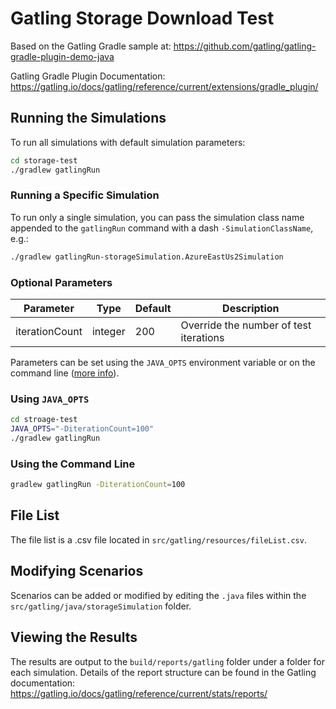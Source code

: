 # Gatling Storage Download Test

Based on the Gatling Gradle sample at: 
https://github.com/gatling/gatling-gradle-plugin-demo-java

Gatling Gradle Plugin Documentation: https://gatling.io/docs/gatling/reference/current/extensions/gradle_plugin/

## Running the Simulations
To run all simulations with default simulation parameters:
```bash
cd storage-test
./gradlew gatlingRun
```

### Running a Specific Simulation
To run only a single simulation, you can pass the simulation class name appended to the `gatlingRun` command with a dash `-SimulationClassName`, e.g.:
```bash
./gradlew gatlingRun-storageSimulation.AzureEastUs2Simulation
```

### Optional Parameters

| Parameter | Type | Default | Description |
| --- | --- | --- | --- |
| iterationCount | integer | 200 | Override the number of test iterations |

Parameters can be set using the `JAVA_OPTS` environment variable or on the command line ([more info](https://gatling.io/docs/gatling/guides/passing_parameters/)).

### Using `JAVA_OPTS`
```bash
cd stroage-test
JAVA_OPTS="-DiterationCount=100"
./gradlew gatlingRun
```

### Using the Command Line
```bash
gradlew gatlingRun -DiterationCount=100
```

## File List
The file list is a .csv file located in `src/gatling/resources/fileList.csv`.

## Modifying Scenarios
Scenarios can be added or modified by editing the `.java` files within the `src/gatling/java/storageSimulation` folder.

## Viewing the Results
The results are output to the `build/reports/gatling` folder under a folder for each simulation. Details of the report structure can be found in the Gatling documentation: https://gatling.io/docs/gatling/reference/current/stats/reports/
